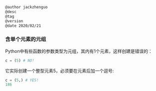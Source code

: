 
```markdown
@author jackzhenguo
@desc
@tag
@version 
@date 2020/02/21
```

### 含单个元素的元组
Python中有些函数的参数类型为元组，其内有1个元素，这样创建是错误的：
```python
c = (5) # NO!
```

它实际创建一个整型元素5，必须要在元素后加一个逗号:

```python
c = (5,) # YES!
186   

```
